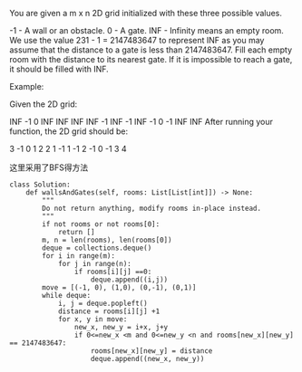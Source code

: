 You are given a m x n 2D grid initialized with these three possible values.

-1 - A wall or an obstacle.
0 - A gate.
INF - Infinity means an empty room. We use the value 231 - 1 = 2147483647 to represent INF as you may assume that the distance to a gate is less than 2147483647.
Fill each empty room with the distance to its nearest gate. If it is impossible to reach a gate, it should be filled with INF.

Example: 

Given the 2D grid:

INF  -1  0  INF
INF INF INF  -1
INF  -1 INF  -1
  0  -1 INF INF
After running your function, the 2D grid should be:

  3  -1   0   1
  2   2   1  -1
  1  -1   2  -1
  0  -1   3   4
 
这里采用了BFS得方法
```
class Solution:
    def wallsAndGates(self, rooms: List[List[int]]) -> None:
        """
        Do not return anything, modify rooms in-place instead.
        """
        if not rooms or not rooms[0]:
            return []
        m, n = len(rooms), len(rooms[0])
        deque = collections.deque()
        for i in range(m):
            for j in range(n):
                if rooms[i][j] ==0:
                    deque.append((i,j))
        move = [(-1, 0), (1,0), (0,-1), (0,1)]
        while deque:
            i, j = deque.popleft()
            distance = rooms[i][j] +1
            for x, y in move:
                new_x, new_y = i+x, j+y
                if 0<=new_x <m and 0<=new_y <n and rooms[new_x][new_y] == 2147483647:
                    rooms[new_x][new_y] = distance
                    deque.append((new_x, new_y))
        
```
